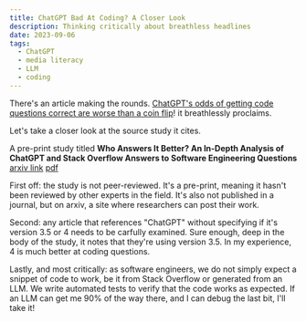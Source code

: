 ```yaml
---
title: ChatGPT Bad At Coding? A Closer Look
description: Thinking critically about breathless headlines
date: 2023-09-06
tags:
  - ChatGPT
  - media literacy 
  - LLM
  - coding
---
```


There's an article making the rounds. [ChatGPT's odds of getting code questions correct are worse than a coin flip](https://www.theregister.com/2023/08/07/chatgpt_stack_overflow_ai/)! it breathlessly proclaims. 

Let's take a closer look at the source study it cites.

A pre-print study titled **Who Answers It Better? An In-Depth Analysis of ChatGPT and Stack Overflow Answers to Software Engineering Questions** [arxiv link](https://arxiv.org/abs/2308.02312) [pdf](https://arxiv.org/pdf/2308.02312)

First off: the study is not peer-reviewed. It's a pre-print, meaning it hasn't been reviewed by other experts in the field. It's also not published in a journal, but on arxiv, a site where researchers can post their work.

Second: any article that references "ChatGPT" without specifying if it's version 3.5 or 4 needs to be carfully examined. Sure enough, deep in the body of the study, it notes that they're using version 3.5. In my experience, 4 is much better at coding questions.

Lastly, and most critically: as software engineers, we do not simply expect a snippet of code to work, be it from Stack Overflow or generated from an LLM. We write automated tests to verify that the code works as expected. If an LLM can get me 90% of the way there, and I can debug the last bit, I'll take it!
